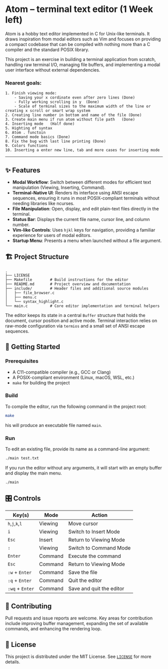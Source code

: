 # Atom – terminal text editor (1 Week left)

Atom is a hobby text editor implemented in C for Unix-like terminals. It draws
inspiration from modal editors such as Vim and focuses on providing a compact
codebase that can be compiled with nothing more than a C compiler and the
standard POSIX library.

This project is an exercise in building a terminal application from scratch, handling raw terminal I/O, managing file buffers, and implementing a modal user interface without external dependencies.

### Nearest goals:
    1. Finish viewing mode:   
        - Saving your x cordinate even after zero lines (Done)   
        - Fully working scrolling in y  (Done)   
        - Scale of terminal sizes to the maximum width of the line or creating x scroll or smart wrap system
    2. Creating line number in bottom and name of the file (Done)   
    3. Create main menu if run atom without file path   (Done)
    4. Inserting mode   (Half done)
    5. Highting of syntax   
    6. Atom . functoin   
    7. Command mode basics (Done)
    8. Fix the bug with last line printing (Done)
    9. Colors functions 
    10. Inserting a enter new line, tab and more cases for inserting mode

---

## ✨ Features

- **Modal Workflow**: Switch between different modes for efficient text manipulation (Viewing, Inserting, Command).
- **Terminal-Native UI**: Renders its interface using ANSI escape sequences, ensuring it runs in most POSIX-compliant terminals without needing libraries like ncurses.
- **File Manipulation**: Open, display, and edit plain-text files directly in the terminal.
- **Status Bar**: Displays the current file name, cursor line, and column number.
- **Vim-like Controls**: Uses `hjkl` keys for navigation, providing a familiar experience for users of modal editors.
- **Startup Menu**: Presents a menu when launched without a file argument.

## 🏗️ Project Structure

```
.
├── LICENSE
├── Makefile        # Build instructions for the editor
├── README.md       # Project overview and documentation
├── include/        # Header files and additional source modules
│   ├── file_browser.c
│   ├── menu.c
│   └── syntax_highlight.c
└── main.c          # Core editor implementation and terminal helpers
```

The editor keeps its state in a central `Buffer` structure that holds the
document, cursor position and active mode. Terminal interaction relies on
raw-mode configuration via `termios` and a small set of ANSI escape sequences.

## 🚀 Getting Started

### Prerequisites

- A C11-compatible compiler (e.g., GCC or Clang)
- A POSIX-compliant environment (Linux, macOS, WSL, etc.)
- `make` for building the project

### Build

To compile the editor, run the following command in the project root:

```bash
make
```
his will produce an executable file named `main`.

### Run

To edit an existing file, provide its name as a command-line argument:

```bash
./main test.txt
```

If you run the editor without any arguments, it will start with an empty buffer and display the main menu.
```bash
./main
```

## 🎛️ Controls

| Key(s)         | Mode     | Action                          |
|----------------|----------|---------------------------------|
| `h`,`j`,`k`,`l`  | Viewing  | Move cursor                   |
| `i`              | Viewing  | Switch to Insert Mode         |
| `Esc`            | Insert   | Return to Viewing Mode        |
| `:`              | Viewing  | Switch to Command Mode        |
| `Enter`          | Command  | Execute the command           |
| `Esc`            | Command  | Return to Viewing Mode        |
| `:w` + `Enter`   | Command  | Save the file                 |
| `:q` + `Enter`   | Command  | Quit the editor               |
| `:wq` + `Enter`  | Command  | Save and quit the editor      |


## 🤝 Contributing

Pull requests and issue reports are welcome. Key areas for contribution include improving buffer management, expanding the set of available commands, and enhancing the rendering loop.

## 📄 License

This project is distributed under the MIT License. See [`LICENSE`](LICENSE) for more details.
